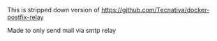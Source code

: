 This is stripped down version of https://github.com/Tecnativa/docker-postfix-relay

Made to only send mail via smtp relay